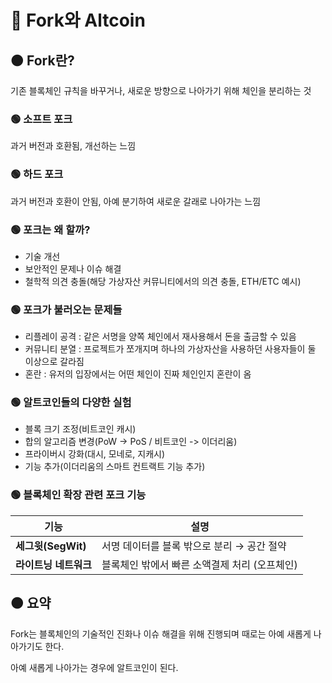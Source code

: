 # 🔴 Fork와 Altcoin

## 🟠 Fork란?

기존 블록체인 규칙을 바꾸거나, 새로운 방향으로 나아가기 위해 체인을 분리하는 것

### 🟢 소프트 포크

과거 버전과 호환됨, 개선하는 느낌

### 🟢 하드 포크

과거 버전과 호환이 안됨, 아예 분기하여 새로운 갈래로 나아가는 느낌

### 🟢 포크는 왜 할까?

- 기술 개선
- 보안적인 문제나 이슈 해결
- 철학적 의견 충돌(해당 가상자산 커뮤니티에서의 의견 충돌, ETH/ETC 예시)

### 🟢 포크가 불러오는 문제들

- 리플레이 공격 : 같은 서명을 양쪽 체인에서 재사용해서 돈을 출금할 수 있음
- 커뮤니티 분열 : 프로젝트가 쪼개지며 하나의 가상자산을 사용하던 사용자들이 둘 이상으로 갈라짐
- 혼란 : 유저의 입장에서는 어떤 체인이 진짜 체인인지 혼란이 옴

### 🟢 알트코인들의 다양한 실험

- 블록 크기 조정(비트코인 캐시)
- 합의 알고리즘 변경(PoW -> PoS / 비트코인 -> 이더리움)
- 프라이버시 강화(대시, 모네로, 지캐시)
- 기능 추가(이더리움의 스마트 컨트랙트 기능 추가)

### 🟢 블록체인 확장 관련 포크 기능

| 기능              | 설명                         |
| --------------- | -------------------------- |
| **세그윗(SegWit)** | 서명 데이터를 블록 밖으로 분리 → 공간 절약  |
| **라이트닝 네트워크**   | 블록체인 밖에서 빠른 소액결제 처리 (오프체인) |


## 🟠 요약

Fork는 블록체인의 기술적인 진화나 이슈 해결을 위해 진행되며 때로는 아예 새롭게 나아가기도 한다.

아예 새롭게 나아가는 경우에 알트코인이 된다.